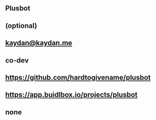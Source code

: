 ## Plusbot

## <YOUR FULL NAME> (optional)

## <Used Email in Buidlbox> kaydan@kaydan.me

## <YOUR ROLE ON THE TEAM> co-dev

## <LINK TO THE PROJECT REPOSITORY> https://github.com/hardtogivename/plusbot

## <LINK TO BUIDLBOX SUBMISSION> https://app.buidlbox.io/projects/plusbot

## <ANY LINKS TO YOUR SOCIALS THAT YOU WANT PEOPLE TO SEE WHO MIGHT COME ACROSS YOUR SUBMISSION IN THE FUTURE> none
